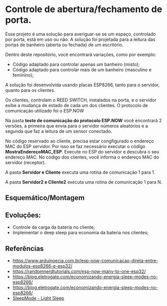 # Controle de abertura/fechamento de porta.

Esse projeto é uma solução para averiguar-se se um espaço, controlado por porta, está em uso ou não. A solução foi projetada para a leitura das portas de banheiro (aberta ou fechada) de um escritório. 

Dentro deste repositório, você encontrará variações, como por exemplo:
- Código adaptado para controlar apenas um banheiro (misto);
- Código adaptado para controlar mais de um banheiro (masculino e feminino);

A solução foi desenvolvida usando placas ESP8266, tanto para o servidor, quanto para os clientes.

Os clientes, controlam o REED SWITCH, instalados na porta, e o servidor exibe a mudança de estado de cada um dos clientes. O protocolo de comunicação utilizado foi o ESP.NOW


Na pasta **teste de comunicação do protocolo ESP.NOW** você encontrará 2 versões, a primeira que envia para o servidor números aleatórios e a segunda que faz a leitura de um sensor conectado.

No código reservado ao cliente, precisa estar congfigurado o endereço MAC do ESP servidor. Por isso se faz necessário executar o código **MostraEndereçoMAC_ESP**. Execute no ESP do servidor e descubra o seu endereço MAC. No código dos clientes, você informa o endereço MAC do servidor (receptor).  

A pasta **Servidor e Cliente** executa uma rotina de comunicação 1 para 1.  

A pasta **Servidor2 e Cliente2** executa uma rotina de comunicação 1 para N.  

## Esquemático/Montagem


## Evoluções:
- Controle da carga da bateria no cliente;
- Implementar o deep sleep para economia da bateria nos clientes;


## Referências
- <https://www.arduinoecia.com.br/esp-now-comunicacao-direta-entre-modulos-esp8266-e-esp32/>  
- <https://randomnerdtutorials.com/esp-now-many-to-one-esp32/>  
- <https://blog.eletrogate.com/economizando-energia-sleep-modes-no-esp8266/>  
- <https://blog.eletrogate.com/economizando-energia-sleep-modes-no-esp8266/>  
- [SleepMode - Light Sleep](https://www.espressif.com/sites/default/files/9b-esp8266-low_power_solutions_en_0.pdf)  






